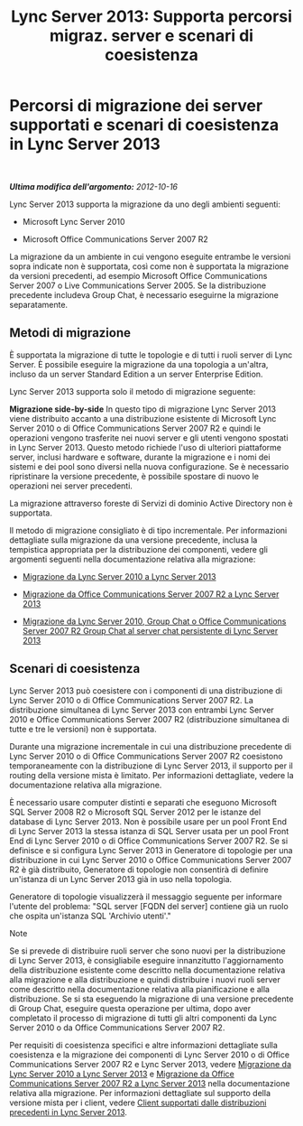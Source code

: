 ﻿---
title: "Lync Server 2013: Supporta percorsi migraz. server e scenari di coesistenza"
TOCTitle: Percorsi di migrazione dei server supportati e scenari di coesistenza
ms:assetid: 2a6a730f-7f80-45f9-9540-3edfdaa265fb
ms:mtpsurl: https://technet.microsoft.com/it-it/library/Gg425764(v=OCS.15)
ms:contentKeyID: 49300009
ms.date: 08/24/2015
mtps_version: v=OCS.15
ms.translationtype: HT
---

# Percorsi di migrazione dei server supportati e scenari di coesistenza in Lync Server 2013

 

_**Ultima modifica dell'argomento:** 2012-10-16_

Lync Server 2013 supporta la migrazione da uno degli ambienti seguenti:

  - Microsoft Lync Server 2010

  - Microsoft Office Communications Server 2007 R2

La migrazione da un ambiente in cui vengono eseguite entrambe le versioni sopra indicate non è supportata, così come non è supportata la migrazione da versioni precedenti, ad esempio Microsoft Office Communications Server 2007 o Live Communications Server 2005. Se la distribuzione precedente includeva Group Chat, è necessario eseguirne la migrazione separatamente.

## Metodi di migrazione

È supportata la migrazione di tutte le topologie e di tutti i ruoli server di Lync Server. È possibile eseguire la migrazione da una topologia a un'altra, incluso da un server Standard Edition a un server Enterprise Edition.

Lync Server 2013 supporta solo il metodo di migrazione seguente:

   **Migrazione side-by-side** In questo tipo di migrazione Lync Server 2013 viene distribuito accanto a una distribuzione esistente di Microsoft Lync Server 2010 o di Office Communications Server 2007 R2 e quindi le operazioni vengono trasferite nei nuovi server e gli utenti vengono spostati in Lync Server 2013. Questo metodo richiede l'uso di ulteriori piattaforme server, inclusi hardware e software, durante la migrazione e i nomi dei sistemi e dei pool sono diversi nella nuova configurazione. Se è necessario ripristinare la versione precedente, è possibile spostare di nuovo le operazioni nei server precedenti.

La migrazione attraverso foreste di Servizi di dominio Active Directory non è supportata.

Il metodo di migrazione consigliato è di tipo incrementale. Per informazioni dettagliate sulla migrazione da una versione precedente, inclusa la tempistica appropriata per la distribuzione dei componenti, vedere gli argomenti seguenti nella documentazione relativa alla migrazione:

  - [Migrazione da Lync Server 2010 a Lync Server 2013](migration-from-lync-server-2010-to-lync-server-2013.md)

  - [Migrazione da Office Communications Server 2007 R2 a Lync Server 2013](migration-from-office-communications-server-2007-r2-to-lync-server-2013.md)

  - [Migrazione da Lync Server 2010, Group Chat o Office Communications Server 2007 R2 Group Chat al server chat persistente di Lync Server 2013](migration-from-lync-server-2010-group-chat-or-office-communications-server-2007-r2-group-chat-to-lync-server-2013-persistent-chat-server.md)

## Scenari di coesistenza

Lync Server 2013 può coesistere con i componenti di una distribuzione di Lync Server 2010 o di Office Communications Server 2007 R2. La distribuzione simultanea di Lync Server 2013 con entrambi Lync Server 2010 e Office Communications Server 2007 R2 (distribuzione simultanea di tutte e tre le versioni) non è supportata.

Durante una migrazione incrementale in cui una distribuzione precedente di Lync Server 2010 o di Office Communications Server 2007 R2 coesistono temporaneamente con la distribuzione di Lync Server 2013, il supporto per il routing della versione mista è limitato. Per informazioni dettagliate, vedere la documentazione relativa alla migrazione.

È necessario usare computer distinti e separati che eseguono Microsoft SQL Server 2008 R2 o Microsoft SQL Server 2012 per le istanze del database di Lync Server 2013. Non è possibile usare per un pool Front End di Lync Server 2013 la stessa istanza di SQL Server usata per un pool Front End di Lync Server 2010 o di Office Communications Server 2007 R2. Se si definisce e si configura Lync Server 2013 in Generatore di topologie per una distribuzione in cui Lync Server 2010 o Office Communications Server 2007 R2 è già distribuito, Generatore di topologie non consentirà di definire un'istanza di un Lync Server 2013 già in uso nella topologia.

Generatore di topologie visualizzerà il messaggio seguente per informare l'utente del problema: "SQL server \[FQDN del server\] contiene già un ruolo che ospita un'istanza SQL 'Archivio utenti'."


> [!NOTE]
> Se si prevede di distribuire ruoli server che sono nuovi per la distribuzione di Lync Server 2013, è consigliabile eseguire innanzitutto l'aggiornamento della distribuzione esistente come descritto nella documentazione relativa alla migrazione e alla distribuzione e quindi distribuire i nuovi ruoli server come descritto nella documentazione relativa alla pianificazione e alla distribuzione. Se si sta eseguendo la migrazione di una versione precedente di Group Chat, eseguire questa operazione per ultima, dopo aver completato il processo di migrazione di tutti gli altri componenti da Lync Server 2010 o da Office Communications Server 2007 R2.



Per requisiti di coesistenza specifici e altre informazioni dettagliate sulla coesistenza e la migrazione dei componenti di Lync Server 2010 o di Office Communications Server 2007 R2 e Lync Server 2013, vedere [Migrazione da Lync Server 2010 a Lync Server 2013](migration-from-lync-server-2010-to-lync-server-2013.md) e [Migrazione da Office Communications Server 2007 R2 a Lync Server 2013](migration-from-office-communications-server-2007-r2-to-lync-server-2013.md) nella documentazione relativa alla migrazione. Per informazioni dettagliate sul supporto della versione mista per i client, vedere [Client supportati dalle distribuzioni precedenti in Lync Server 2013](lync-server-2013-supported-clients-from-previous-deployments.md).

